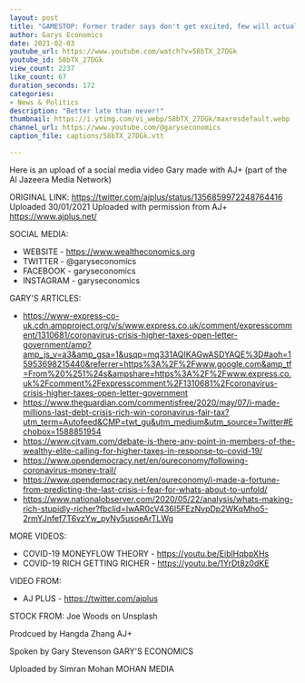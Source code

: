 ```yaml
---
layout: post
title: "GAMESTOP: Former trader says don't get excited, few will actually benefit - Gary on AJ+"
author: Garys Economics
date: 2021-02-03
youtube_url: https://www.youtube.com/watch?v=58bTX_27DGk
youtube_id: 58bTX_27DGk
view_count: 2237
like_count: 67
duration_seconds: 172
categories:
- News & Politics
description: "Better late than never!"
thumbnail: https://i.ytimg.com/vi_webp/58bTX_27DGk/maxresdefault.webp
channel_url: https://www.youtube.com/@garyseconomics
caption_file: captions/58bTX_27DGk.vtt

---
```


Here is an upload of a social media video Gary made with AJ+ (part of the Al Jazeera Media Network)

ORIGINAL LINK: https://twitter.com/ajplus/status/1356859972248764416
Uploaded 30/01/2021
Uploaded with permission from AJ+
https://www.ajplus.net/


SOCIAL MEDIA:
- WEBSITE - https://www.wealtheconomics.org
- TWITTER - @garyseconomics
- FACEBOOK - garyseconomics
- INSTAGRAM - garyseconomics


GARY'S ARTICLES:
- https://www-express-co-uk.cdn.ampproject.org/v/s/www.express.co.uk/comment/expresscomment/1310681/coronavirus-crisis-higher-taxes-open-letter-government/amp?amp_js_v=a3&amp_gsa=1&usqp=mq331AQIKAGwASDYAQE%3D#aoh=15953698215440&referrer=https%3A%2F%2Fwww.google.com&amp_tf=From%20%251%24s&ampshare=https%3A%2F%2Fwww.express.co.uk%2Fcomment%2Fexpresscomment%2F1310681%2Fcoronavirus-crisis-higher-taxes-open-letter-government
- https://www.theguardian.com/commentisfree/2020/may/07/i-made-millions-last-debt-crisis-rich-win-coronavirus-fair-tax?utm_term=Autofeed&CMP=twt_gu&utm_medium&utm_source=Twitter#Echobox=1588851954
- https://www.cityam.com/debate-is-there-any-point-in-members-of-the-wealthy-elite-calling-for-higher-taxes-in-response-to-covid-19/
- https://www.opendemocracy.net/en/oureconomy/following-coronavirus-money-trail/
- https://www.opendemocracy.net/en/oureconomy/i-made-a-fortune-from-predicting-the-last-crisis-i-fear-for-whats-about-to-unfold/
- https://www.nationalobserver.com/2020/05/22/analysis/whats-making-rich-stupidly-richer?fbclid=IwAR0cV436I5FEzNvpDp2WKqMho5-2rmYJnfef7T6vzYw_pyNy5usoeArTLWg


MORE VIDEOS:
- COVID-19 MONEYFLOW THEORY - https://youtu.be/EiblHqbpXHs
- COVID-19 RICH GETTING RICHER - https://youtu.be/1YrDt8z0dKE



VIDEO FROM:
- AJ PLUS - https://twitter.com/ajplus



STOCK FROM:
Joe Woods on Unsplash



Prodcued by Hangda Zhang
AJ+


Spoken by Gary Stevenson
GARY'S ECONOMICS


Uploaded by Simran Mohan 
MOHAN MEDIA
